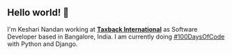 <h2>Hello world! 👋</h2>

<p>I'm Keshari Nandan working at <strong><a href="https://taxbackinternational.com/">Taxback International</a></strong> as Software Developer based in Bangalore, India. I am currently doing <a href="#">#100DaysOfCode</a> with Python and Django.</p>

<!--
**iamkesharinandan/iamkesharinandan** is a ✨ _special_ ✨ repository because its `README.md` (this file) appears on your GitHub profile.

Here are some ideas to get you started:

- 🔭 I’m currently working on ...
- 🌱 I’m currently learning ...
- 👯 I’m looking to collaborate on ...
- 🤔 I’m looking for help with ...
- 💬 Ask me about ...
- 📫 How to reach me: ...
- 😄 Pronouns: ...
- ⚡ Fun fact: ...
-->
